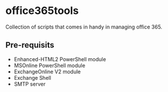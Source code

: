 # office365tools

Collection of scripts that comes in handy in managing office 365.

## Pre-requisits

* Enhanced-HTML2 PowerShell module
* MSOnline PowerShell module
* ExchangeOnline V2 module
* Exchange Shell
* SMTP server
